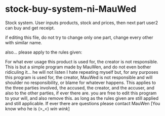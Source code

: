 # stock-buy-system-ni-MauWed
Stock system. User inputs products, stock and prices, then next part user2 can buy and get receipt.

if editing this file, do not try to change only one part, change every other with similar name.

also... please apply to the rules given:

For what ever usage this product is used for, the creator is not responsible.
This is but a simple program made by MauWen, and do not even bother ridiculing it... he will not listen
I hate repeating myself but, for any purposes this program is used for, the creator, MauWed is not responsible
and will shoulder no responsibility, or blame for whatever happens. This applies to the three parties involved,
the accused, the creator, and the accuser, and also to the other parties, if ever there are.
 you are free to edit this program to your will, and also remove this. as long as the rules given are still applied and still applicable.
If ever there are questions please contact MauWen [You know who he is (>_<) *win wink*] 
